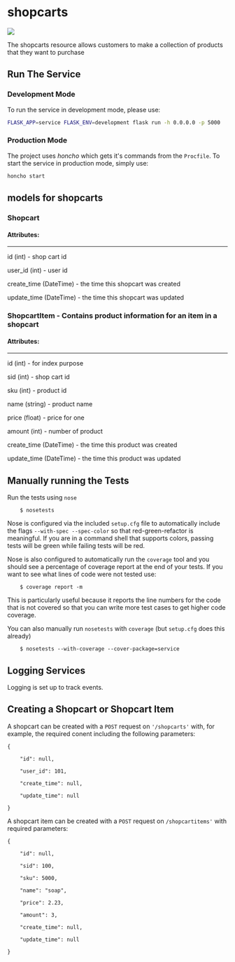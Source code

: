 # shopcarts

![](https://travis-ci.org/NYU-DevOps2020-shopcarts/shopcarts.svg?branch=master)

The shopcarts resource allows customers to make a collection of products that they want to purchase

## Run The Service

### Development Mode

To run the service in development mode, please use:

```bash
FLASK_APP=service FLASK_ENV=development flask run -h 0.0.0.0 -p 5000
```

### Production Mode

The project uses *honcho* which gets it's commands from the `Procfile`. To start the service in production mode, simply use:

```bash
honcho start
```

## models for shopcarts 
### Shopcart
#### Attributes:
-----------
id (int) - shop cart id

user_id (int) - user id

create_time (DateTime) - the time this shopcart was created

update_time (DateTime) - the time this shopcart was updated

### ShopcartItem - Contains product information for an item in a shopcart
#### Attributes:
-----------
id (int) - for index purpose

sid (int) - shop cart id

sku (int) - product id

name (string) - product name

price (float) - price for one

amount (int) - number of product

create_time (DateTime) - the time this product was created

update_time (DateTime) - the time this product was updated

## Manually running the Tests

Run the tests using `nose`

```shell
    $ nosetests
```

Nose is configured via the included `setup.cfg` file to automatically include the flags `--with-spec --spec-color` so that red-green-refactor is meaningful. If you are in a command shell that supports colors, passing tests will be green while failing tests will be red.

Nose is also configured to automatically run the `coverage` tool and you should see a percentage of coverage report at the end of your tests. If you want to see what lines of code were not tested use:

```shell
    $ coverage report -m
```

This is particularly useful because it reports the line numbers for the code that is not covered so that you can write more test cases to get higher code coverage.

You can also manually run `nosetests` with `coverage` (but `setup.cfg` does this already)

```shell
    $ nosetests --with-coverage --cover-package=service
```

## Logging Services

Logging is set up to track events.

## Creating a Shopcart or Shopcart Item
A shopcart can be created with a `POST` request on `'/shopcarts'` with, for example, the required conent including the following parameters:

    {

        "id": null, 

        "user_id": 101, 

        "create_time": null, 
    
        "update_time": null
    
    }

A shopcart item can be created with a `POST` request on `/shopcartitems'`  with required parameters: 

    {
        
        "id": null, 
        
        "sid": 100, 
        
        "sku": 5000, 
        
        "name": "soap", 
        
        "price": 2.23, 
        
        "amount": 3, 
        
        "create_time": null, 
        
        "update_time": null
    
    }
